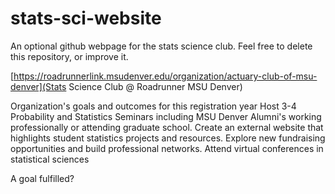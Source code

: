 # stats-sci-website
An optional github webpage for the stats science club. Feel free to delete this repository, or improve it.

[https://roadrunnerlink.msudenver.edu/organization/actuary-club-of-msu-denver](Stats Science Club @ Roadrunner MSU Denver)

Organization's goals and outcomes for this registration year
Host 3-4 Probability and Statistics Seminars including MSU Denver Alumni's working professionally or attending graduate school. Create an external website that highlights student statistics projects and resources. Explore new fundraising opportunities and build professional networks. Attend virtual conferences in statistical sciences

A goal fulfilled? 
